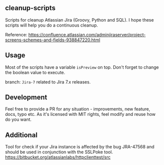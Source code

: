 cleanup-scripts
---------------

Scripts for cleanup Atlassian Jira (Groovy, Python and SQL).
I hope these scripts will help you do a continuous cleanup. 

Reference:
https://confluence.atlassian.com/adminjiraserver/project-screens-schemes-and-fields-938847220.html

Usage
-----
Most of the scripts have a variable `isPreview` on top. 
Don't forget to change the boolean value to execute.

branch: `Jira-7` related to Jira 7.x releases.

Development
-----------

Feel free to provide a PR for any situation - improvements, new feature, docs, typo etc.
As it's licensed with MIT rights, feel modify and reuse how do you want. 

Additional 
-----------
Tool for check if your Jira instance is affected by the bug JRA-47568 and should be used in conjunction with the SSLPoke tool.
    https://bitbucket.org/atlassianlabs/httpclienttest/src